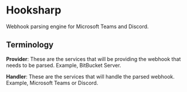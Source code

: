 ﻿# Hooksharp

Webhook parsing engine for Microsoft Teams and Discord.

## Terminology

**Provider**: These are the services that will be providing the webhook that needs to be parsed. Example, BitBucket Server.

**Handler**: These are the services that will handle the parsed webhook. Example, Microsoft Teams or Discord.
